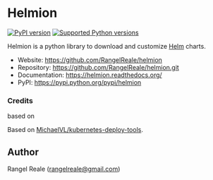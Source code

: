 # Helmion

[![PyPI version](https://img.shields.io/pypi/v/helmion.svg)](https://pypi.python.org/pypi/helmion/)
[![Supported Python versions](https://img.shields.io/pypi/pyversions/helmion.svg)](https://pypi.python.org/pypi/helmion/)

Helmion is a python library to download and customize [Helm](https://helm.sh/) charts.

* Website: https://github.com/RangelReale/helmion
* Repository: https://github.com/RangelReale/helmion.git
* Documentation: https://helmion.readthedocs.org/
* PyPI: https://pypi.python.org/pypi/helmion

### Credits

based on

Based on [MichaelVL/kubernetes-deploy-tools](https://github.com/MichaelVL/kubernetes-deploy-tools).

## Author

Rangel Reale (rangelreale@gmail.com)
